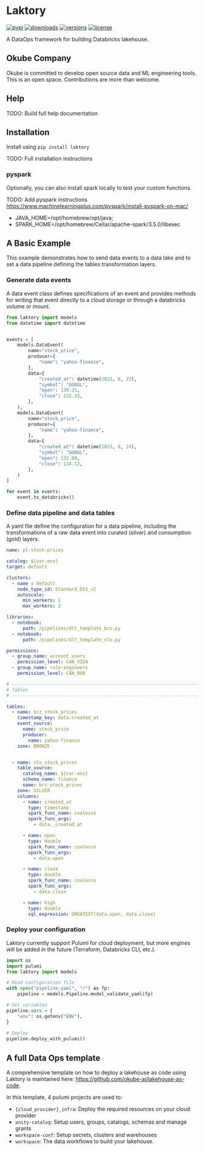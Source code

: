# Laktory

[![pypi](https://img.shields.io/pypi/v/laktory.svg)](https://pypi.org/project/laktory/)
[![downloads](https://static.pepy.tech/badge/laktory/month)](https://pepy.tech/project/laktory)
[![versions](https://img.shields.io/pypi/pyversions/laktory.svg)](https://github.com/okube-ai/laktory)
[![license](https://img.shields.io/github/license/okube-ai/laktory.svg)](https://github.com/okube-ai/laktory/blob/main/LICENSE)

A DataOps framework for building Databricks lakehouse.

## Okube Company 

Okube is committed to develop open source data and ML engineering tools. This is an open space. Contributions are more than welcome.


## Help
TODO: Build full help documentation

## Installation
Install using `pip install laktory`

TODO: Full installation instructions

### pyspark
Optionally, you can also install spark locally to test your custom functions.

TODO: Add pyspark instructions https://www.machinelearningplus.com/pyspark/install-pyspark-on-mac/
- JAVA_HOME=/opt/homebrew/opt/java;
- SPARK_HOME=/opt/homebrew/Cellar/apache-spark/3.5.0/libexec


## A Basic Example
This example demonstrates how to send data events to a data lake and to set a
data pipeline defining the tables transformation layers. 

### Generate data events
A data event class defines specifications of an event and provides methods
for writing that event directly to a cloud storage or through a databricks volume or mount.

```py
from laktory import models
from datetime import datetime


events = [
    models.DataEvent(
        name="stock_price",
        producer={
            "name": "yahoo-finance",
        },
        data={
            "created_at": datetime(2023, 8, 23),
            "symbol": "GOOGL",
            "open": 130.25,
            "close": 132.33,
        },
    ),
    models.DataEvent(
        name="stock_price",
        producer={
            "name": "yahoo-finance",
        },
        data={
            "created_at": datetime(2023, 8, 24),
            "symbol": "GOOGL",
            "open": 132.00,
            "close": 134.12,
        },
    )
]

for event in events:
    event.to_databricks()

```

### Define data pipeline and data tables
A yaml file define the configuration for a data pipeline, including the transformations of a raw data event into curated
(silver) and consumption (gold) layers.

```yaml
name: pl-stock-prices

catalog: ${var.env}
target: default

clusters:
  - name : default
    node_type_id: Standard_DS3_v2
    autoscale:
      min_workers: 1
      max_workers: 2

libraries:
  - notebook:
      path: /pipelines/dlt_template_brz.py
  - notebook:
      path: /pipelines/dlt_template_slv.py

permissions:
  - group_name: account users
    permission_level: CAN_VIEW
  - group_name: role-engineers
    permission_level: CAN_RUN

# --------------------------------------------------------------------------- #
# Tables                                                                      #
# --------------------------------------------------------------------------- #

tables:
  - name: brz_stock_prices
    timestamp_key: data.created_at
    event_source:
      name: stock_price
      producer:
        name: yahoo-finance
    zone: BRONZE


  - name: slv_stock_prices
    table_source:
      catalog_name: ${var.env}
      schema_name: finance
      name: brz_stock_prices
    zone: SILVER
    columns:
      - name: created_at
        type: timestamp
        spark_func_name: coalesce
        spark_func_args:
          - data._created_at

      - name: open
        type: double
        spark_func_name: coalesce
        spark_func_args:
          - data.open

      - name: close
        type: double
        spark_func_name: coalesce
        spark_func_args:
          - data.close

      - name: high
        type: double
        sql_expression: GREATEST(data.open, data.close)

```

### Deploy your configuration
Laktory currently support Pulumi for cloud deployment, but more engines will be added in the future (Terraform, Databricks CLI, etc.).

```py
import os
import pulumi
from laktory import models

# Read configuration file
with open("pipeline.yaml", "r") as fp:
    pipeline = models.Pipeline.model_validate_yaml(fp)

# Set variables
pipeline.vars = {
    "env": os.getenv("ENV"),
}
    
# Deploy
pipeline.deploy_with_pulumi()
```
## A full Data Ops template
A comprehensive template on how to deploy a lakehouse as code using Laktory is maintained here:
https://github.com/okube-ai/lakehouse-as-code.

In this template, 4 pulumi projects are used to:
- `{cloud_provider}_infra`: Deploy the required resources on your cloud provider
- `unity-catalog`: Setup users, groups, catalogs, schemas and manage grants
- `workspace-conf`: Setup secrets, clusters and warehouses
- `workspace`: The data workflows to build your lakehouse.
